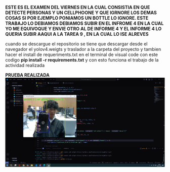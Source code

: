 **ESTE ES EL EXAMEN DEL VIERNES EN LA CUAL CONSISTIA EN QUE DETECTE PERSONAS Y UN CELLPHOONE Y QUE IGRNORE LOS DEMAS COSAS 
SI POR EJEMPLO PONIAMOS UN BOTTLE LO IGNORE.
ESTE TRABAJO LO DEBIAMOS DEBIAMOS SUBIR EN EL INFROME 4  EN LA CUAL YO ME EQUIVOQUE Y ENVIE OTRO AL DE INFORME 4 Y EL INFORME 4 LO QUERIA SUBIR AAQUI A LA TAREA 9 , EN LA CUAL LO ISE ALREVES** 

cuando se descargue el repositorio se tiene que descargar desde el navegador el yolov4.weigts y traslador a la carpeta del proyecto y tambien hacer 
el install de requeriments.txt en el terminal de visual code con este codigo **pip install -r requirements.txt**   y con esto funciona el trabajo de la actividad realizada

**PRUEBA REALIZADA**
![Resultado detección](imagen.png)
